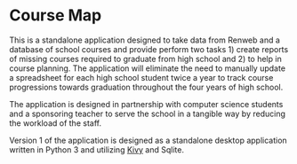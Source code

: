 # Course Map

This is a standalone application designed to take data from Renweb and a database of school courses and provide perform two tasks 1) create reports of missing courses required to graduate from high school and 2) to help in course planning. The application will eliminate the need to manually update a spreadsheet for each high school student twice a year to track course progressions towards graduation throughout the four years of high school.

The application is designed in partnership with computer science students and a sponsoring teacher to serve the school in a tangible way by reducing the workload of the staff.

Version 1 of the application is designed as a standalone desktop application written in Python 3 and utilizing [Kivy](https://kivy.org/) and Sqlite.
